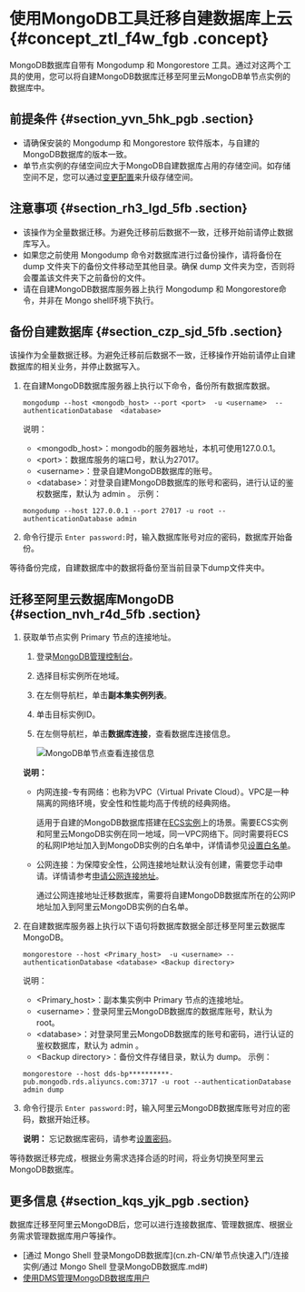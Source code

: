 # 使用MongoDB工具迁移自建数据库上云 {#concept_ztl_f4w_fgb .concept}

MongoDB数据库自带有 Mongodump 和 Mongorestore 工具。通过对这两个工具的使用，您可以将自建MongoDB数据库迁移至阿里云MongoDB单节点实例的数据库中。

## 前提条件 {#section_yvn_5hk_pgb .section}

-   请确保安装的 Mongodump 和 Mongorestore 软件版本，与自建的MongoDB数据库的版本一致。
-   单节点实例的存储空间应大于MongoDB自建数据库占用的存储空间。如存储空间不足，您可以通过[变更配置](../../../../../cn.zh-CN/用户指南/实例管理/变更配置.md#)来升级存储空间。

## 注意事项 {#section_rh3_lgd_5fb .section}

-   该操作为全量数据迁移。为避免迁移前后数据不一致，迁移开始前请停止数据库写入。
-   如果您之前使用 Mongodump 命令对数据库进行过备份操作，请将备份在 dump 文件夹下的备份文件移动至其他目录。确保 dump 文件夹为空，否则将会覆盖该文件夹下之前备份的文件。
-   请在自建MongoDB数据库服务器上执行 Mongodump 和 Mongorestore命令，并非在 Mongo shell环境下执行。

## 备份自建数据库 {#section_czp_sjd_5fb .section}

该操作为全量数据迁移。为避免迁移前后数据不一致，迁移操作开始前请停止自建数据库的相关业务，并停止数据写入。

1.  在自建MongoDB数据库服务器上执行以下命令，备份所有数据库数据。

    ```
    mongodump --host <mongodb_host> --port <port>  -u <username>  --authenticationDatabase  <database>
    ```

    说明：

    -   <mongodb\_host\>：mongodb的服务器地址，本机可使用127.0.0.1。
    -   <port\>：数据库服务的端口号，默认为27017。
    -   <username\>：登录自建MongoDB数据库的账号。
    -   <database\>：对登录自建MongoDB数据库的账号和密码，进行认证的鉴权数据库，默认为 admin 。
    示例：

    ```
    mongodump --host 127.0.0.1 --port 27017 -u root --authenticationDatabase admin
    ```

2.  命令行提示 `Enter password:`时，输入数据库账号对应的密码，数据库开始备份。

等待备份完成，自建数据库中的数据将备份至当前目录下dump文件夹中。

## 迁移至阿里云数据库MongoDB {#section_nvh_r4d_5fb .section}

1.  获取单节点实例 Primary 节点的连接地址。

    1.  登录[MongoDB管理控制台](https://mongodb.console.aliyun.com/#/mongodb/list)。
    2.  选择目标实例所在地域。
    3.  在左侧导航栏，单击**副本集实例列表**。
    4.  单击目标实例ID。
    5.  在左侧导航栏，单击**数据库连接**，查看数据库连接信息。

        ![MongoDB单节点查看连接信息](http://static-aliyun-doc.oss-cn-hangzhou.aliyuncs.com/assets/img/82882/155254150235103_zh-CN.png)

    **说明：** 

    -   内网连接-专有网络：也称为VPC（Virtual Private Cloud）。VPC是一种隔离的网络环境，安全性和性能均高于传统的经典网络。

        适用于自建的MongoDB数据库搭建在[ECS实例](https://help.aliyun.com/document_detail/25367.html)上的场景。需要ECS实例和阿里云MongoDB实例在同一地域，同一VPC网络下。同时需要将ECS的私网IP地址加入到MongoDB实例的白名单中，详情请参见[设置白名单](cn.zh-CN/单节点快速入门/设置白名单.md#)。

    -   公网连接：为保障安全性，公网连接地址默认没有创建，需要您手动申请。详情请参考[申请公网连接地址](cn.zh-CN/单节点快速入门/申请公网连接地址.md#)。

        通过公网连接地址迁移数据库，需要将自建MongoDB数据库所在的公网IP地址加入到阿里云MongoDB实例的白名单。

2.  在自建数据库服务器上执行以下语句将数据库数据全部迁移至阿里云数据库MongoDB。

    ```
    mongorestore --host <Primary_host>  -u <username> --authenticationDatabase <database> <Backup directory>
    ```

    说明：

    -   <Primary\_host\>：副本集实例中 Primary 节点的连接地址。
    -   <username\>：登录阿里云MongoDB数据库的数据库账号，默认为 root。
    -   <database\>：对登录阿里云MongoDB数据库的账号和密码，进行认证的鉴权数据库，默认为 admin 。
    -   <Backup directory\>：备份文件存储目录，默认为 dump。
    示例：

    ```
    mongorestore --host dds-bp**********-pub.mongodb.rds.aliyuncs.com:3717 -u root --authenticationDatabase admin dump
    
    ```

3.  命令行提示 `Enter password:`时，输入阿里云MongoDB数据库账号对应的密码，数据开始迁移。

    **说明：** 忘记数据库密码，请参考[设置密码](cn.zh-CN/单节点快速入门/设置密码.md#)。


等待数据迁移完成，根据业务需求选择合适的时间，将业务切换至阿里云MongoDB数据库。

## 更多信息 {#section_kqs_yjk_pgb .section}

数据库迁移至阿里云MongoDB后，您可以进行连接数据库、管理数据库、根据业务需求管理数据库用户等操作。

-   [通过 Mongo Shell 登录MongoDB数据库](cn.zh-CN/单节点快速入门/连接实例/通过 Mongo Shell 登录MongoDB数据库.md#)
-   [使用DMS管理MongoDB数据库用户](../../../../../cn.zh-CN/用户指南/账号管理/使用DMS管理MongoDB数据库用户.md#)


